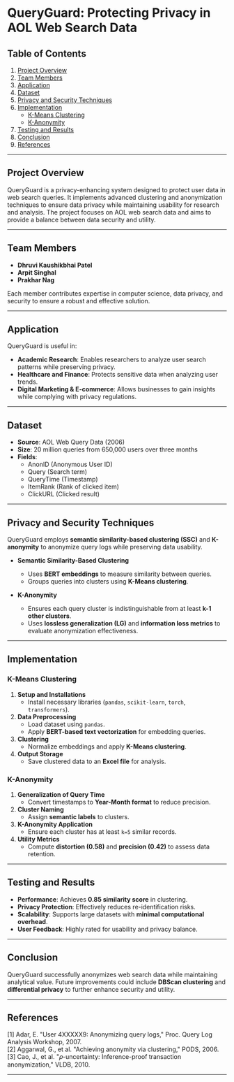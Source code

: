 # QueryGuard: Protecting Privacy in AOL Web Search Data  

## Table of Contents  
1. [Project Overview](#project-overview)  
2. [Team Members](#team-members)  
3. [Application](#application)  
4. [Dataset](#dataset)  
5. [Privacy and Security Techniques](#privacy-and-security-techniques)  
6. [Implementation](#implementation)  
   - [K-Means Clustering](#k-means-clustering)  
   - [K-Anonymity](#k-anonymity)  
7. [Testing and Results](#testing-and-results)  
8. [Conclusion](#conclusion)  
9. [References](#references)  

---

## Project Overview  
QueryGuard is a privacy-enhancing system designed to protect user data in web search queries. It implements advanced clustering and anonymization techniques to ensure data privacy while maintaining usability for research and analysis. The project focuses on AOL web search data and aims to provide a balance between data security and utility.  

---

## Team Members  
- **Dhruvi Kaushikbhai Patel**  
- **Arpit Singhal**  
- **Prakhar Nag**  

Each member contributes expertise in computer science, data privacy, and security to ensure a robust and effective solution.  

---

## Application  
QueryGuard is useful in:  
- **Academic Research**: Enables researchers to analyze user search patterns while preserving privacy.  
- **Healthcare and Finance**: Protects sensitive data when analyzing user trends.  
- **Digital Marketing & E-commerce**: Allows businesses to gain insights while complying with privacy regulations.  

---

## Dataset  
- **Source**: AOL Web Query Data (2006)  
- **Size**: 20 million queries from 650,000 users over three months  
- **Fields**:  
  - AnonID (Anonymous User ID)  
  - Query (Search term)  
  - QueryTime (Timestamp)  
  - ItemRank (Rank of clicked item)  
  - ClickURL (Clicked result)  

---

## Privacy and Security Techniques  
QueryGuard employs **semantic similarity-based clustering (SSC)** and **K-anonymity** to anonymize query logs while preserving data usability.  

- **Semantic Similarity-Based Clustering**  
  - Uses **BERT embeddings** to measure similarity between queries.  
  - Groups queries into clusters using **K-Means clustering**.  

- **K-Anonymity**  
  - Ensures each query cluster is indistinguishable from at least **k-1 other clusters**.  
  - Uses **lossless generalization (LG)** and **information loss metrics** to evaluate anonymization effectiveness.  

---

## Implementation  

### K-Means Clustering  
1. **Setup and Installations**  
   - Install necessary libraries (`pandas`, `scikit-learn`, `torch`, `transformers`).  
2. **Data Preprocessing**  
   - Load dataset using `pandas`.  
   - Apply **BERT-based text vectorization** for embedding queries.  
3. **Clustering**  
   - Normalize embeddings and apply **K-Means clustering**.  
4. **Output Storage**  
   - Save clustered data to an **Excel file** for analysis.  

### K-Anonymity  
1. **Generalization of Query Time**  
   - Convert timestamps to **Year-Month format** to reduce precision.  
2. **Cluster Naming**  
   - Assign **semantic labels** to clusters.  
3. **K-Anonymity Application**  
   - Ensure each cluster has at least `k=5` similar records.  
4. **Utility Metrics**  
   - Compute **distortion (0.58)** and **precision (0.42)** to assess data retention.  

---

## Testing and Results  
- **Performance**: Achieves **0.85 similarity score** in clustering.  
- **Privacy Protection**: Effectively reduces re-identification risks.  
- **Scalability**: Supports large datasets with **minimal computational overhead**.  
- **User Feedback**: Highly rated for usability and privacy balance.  

---

## Conclusion  
QueryGuard successfully anonymizes web search data while maintaining analytical value. Future improvements could include **DBScan clustering** and **differential privacy** to further enhance security and utility.  

---

## References  
[1] Adar, E. "User 4XXXXX9: Anonymizing query logs," Proc. Query Log Analysis Workshop, 2007.  
[2] Aggarwal, G., et al. "Achieving anonymity via clustering," PODS, 2006.  
[3] Cao, J., et al. "𝜌-uncertainty: Inference-proof transaction anonymization," VLDB, 2010.  

---


